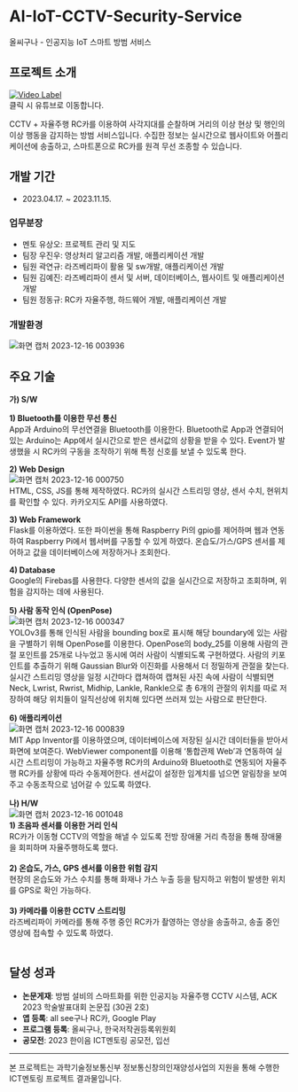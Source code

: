 # AI-IoT-CCTV-Security-Service
올씨구나 - 인공지능 IoT 스마트 방범 서비스

## 프로젝트 소개
[![Video Label](http://img.youtube.com/vi/q88HHYJPSqw/0.jpg)](https://youtu.be/q88HHYJPSqw) <br> 클릭 시 유튜브로 이동합니다. <br>

CCTV + 자율주행 RC카를 이용하여 사각지대를 순찰하며 거리의 이상 현상 및 행인의 이상 행동을 감지하는 방범 서비스입니다. 수집한 정보는 실시간으로 웹사이트와 어플리케이션에 송출하고, 스마트폰으로 RC카를 원격 무선 조종할 수 있습니다.

## 개발 기간
- 2023.04.17. ~ 2023.11.15.

### 업무분장
- 멘토 유상오: 프로젝트 관리 및 지도
- 팀장 우진우: 영상처리 알고리즘 개발, 애플리케이션 개발
- 팀원 곽연규: 라즈베리파이 활용 및 sw개발, 애플리케이션 개발
- 팀원 김예진: 라즈베리파이 센서 및 서버, 데이터베이스, 웹사이트 및 애플리케이션 개발
- 팀원 정동규: RC카 자율주행, 하드웨어 개발, 애플리케이션 개발

### 개발환경
![화면 캡처 2023-12-16 003936](https://github.com/yejeeni/AI-IoT-CCTV-Security-Service/assets/110469361/81853680-fa4b-420f-b7c7-92d36462341a)

## 주요 기술
 **가) S/W**<br>

 **1) Bluetooth를 이용한 무선 통신**<br>
App과 Arduino의 무선연결을 Bluetooth를 이용한다. Bluetooth로 App과 연결되어 있는 Arduino는 App에서 실시간으로 받은 센서값의 상황을 받을 수 있다. Event가 발생했을 시 RC카의 구동을 조작하기 위해 특정 신호를 보낼 수 있도록 한다.

 **2) Web Design**<br>
![화면 캡처 2023-12-16 000750](https://github.com/yejeeni/AI-IoT-CCTV-Security-Service/assets/110469361/f3bac4b4-46e8-4214-8f3f-283ca0354bd1)
<br>
HTML, CSS, JS를 통해 제작하였다. RC카의 실시간 스트리밍 영상, 센서 수치, 현위치를 확인할 수 있다. 카카오지도 API를 사용하였다.

 **3) Web Framework**<br>
Flask를 이용하였다. 또한 파이썬을 통해 Raspberry Pi의 gpio를 제어하며 웹과 연동하여 Raspberry Pi에서 웹서버를 구동할 수 있게 하였다. 온습도/가스/GPS 센서를 제어하고 값을 데이터베이스에 저장하거나 조회한다.

 **4) Database**<br>
Google의 Firebas를 사용한다. 다양한 센서의 값을 실시간으로 저장하고 조회하며, 위험을 감지하는 데에 사용된다.

 **5) 사람 동작 인식 (OpenPose)**<br>
 ![화면 캡처 2023-12-16 000347](https://github.com/yejeeni/AI-IoT-CCTV-Security-Service/assets/110469361/04150ef0-d9b9-4d33-8cfe-b79016e1331d)
<br>
YOLOv3를 통해 인식된 사람을 bounding box로 표시해 해당 boundary에 있는 사람을 구별하기 위해 OpenPose를 이용한다. OpenPose의 body_25를 이용해 사람의 관절 포인트를 25개로 나누었고 동시에 여러 사람이 식별되도록 구현하였다. 사람의 키포인트를 추출하기 위해 Gaussian Blur와 이진화를 사용해서 더 정밀하게 관절을 찾는다. 실시간 스트리밍 영상을 일정 시간마다 캡쳐하여 캡쳐된 사진 속에 사람이 식별되면 Neck, Lwrist, Rwrist, Midhip, Lankle, Rankle으로 총 6개의 관절의 위치를 따로 저장하여 해당 위치들이 일직선상에 위치해 있다면 쓰러져 있는 사람으로 판단한다.

 **6) 애플리케이션**<br>
 ![화면 캡처 2023-12-16 000839](https://github.com/yejeeni/AI-IoT-CCTV-Security-Service/assets/110469361/701bc5ae-7b87-4bce-a34c-eaf5034dfd74)
 <br>
 MIT App Inventor를 이용하였으며, 데이터베이스에 저장된 실시간 데이터들을 받아서 화면에 보여준다. WebViewer component를 이용해 ‘통합관제 Web’과 연동하여 실시간 스트리밍이 가능하고 자율주행 RC카의 Arduino와 Bluetooth로 연동되어 자율주행 RC카를 상황에 따라 수동제어한다. 센서값이 설정한 임계치를 넘으면 알림창을 보여주고 수동조작으로 넘어갈 수 있도록 하였다.

 **나) H/W**<br>
 ![화면 캡처 2023-12-16 001048](https://github.com/yejeeni/AI-IoT-CCTV-Security-Service/assets/110469361/ee219790-71ba-4ae5-80e5-576307d5b8d9)
 <br>
 **1) 초음파 센서를 이용한 거리 인식**<br>
RC카가 이동형 CCTV의 역할을 해낼 수 있도록 전방 장애물 거리 측정을 통해 장애물을 회피하며 자율주행하도록 했다.<br><br>
 **2) 온습도, 가스, GPS 센서를 이용한 위험 감지**<br>
 현장의 온습도와 가스 수치를 통해 화재나 가스 누출 등을 탐지하고 위험이 발생한 위치를 GPS로 확인 가능하다.<br><br>
  **3) 카메라를 이용한 CCTV 스트리밍**<br>
  라즈베리파이 카메라를 통해 주행 중인 RC카가 촬영하는 영상을 송출하고, 송출 중인 영상에 접속할 수 있도록 하였다.<br><br>

## 달성 성과
-  **논문게재**: 방범 설비의 스마트화를 위한 인공지능 자율주행 CCTV 시스템, ACK 2023 학술발표대회 논문집 (30권 2호)
-  **앱 등록**: all see구나 RC카, Google Play
-  **프로그램 등록**: 올씨구나, 한국저작권등록위원회
-  **공모전**: 2023 한이음 ICT멘토링 공모전, 입선
----
 본 프로젝트는 과학기술정보통신부 정보통신창의인재양성사업의 지원을 통해 수행한 ICT멘토링 프로젝트 결과물입니다.
